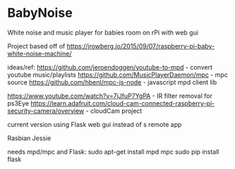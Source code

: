 # BabyNoise
White noise and music player for babies room on rPi with web gui


Project based off of https://jrowberg.io/2015/09/07/raspberry-pi-baby-white-noise-machine/

ideas/ref:
https://github.com/jeroendoggen/youtube-to-mpd - convert youtube music/playlists
https://github.com/MusicPlayerDaemon/mpc - mpc source
https://github.com/hbenl/mpc-js-node - javascript mpd client lib

https://www.youtube.com/watch?v=7jJfuP7YgPA - IR filter removal for ps3Eye
https://learn.adafruit.com/cloud-cam-connected-raspberry-pi-security-camera/overview - cloudCam project

current version using Flask web gui instead of s remote app

Rasbian Jessie

needs mpd/mpc and Flask:
sudo apt-get install mpd mpc
sudo pip install flask
